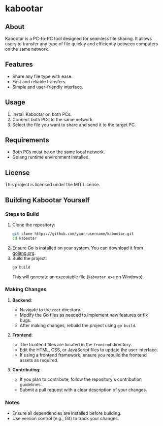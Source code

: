 # kabootar

## About

Kabootar is a PC-to-PC tool designed for seamless file sharing. It allows users to transfer any type of file quickly and efficiently between computers on the same network.

## Features

- Share any file type with ease.
- Fast and reliable transfers.
- Simple and user-friendly interface.

## Usage

1. Install Kabootar on both PCs.
2. Connect both PCs to the same network.
3. Select the file you want to share and send it to the target PC.

## Requirements

- Both PCs must be on the same local network.
- Golang runtime environment installed.

## License

This project is licensed under the MIT License.

## Building Kabootar Yourself

### Steps to Build

1. Clone the repository:
   ```bash
   git clone https://github.com/your-username/kabootar.git
   cd kabootar
   ```
2. Ensure Go is installed on your system. You can download it from [golang.org](https://golang.org/).
3. Build the project:
   ```bash
   go build
   ```
   This will generate an executable file (`kabootar.exe` on Windows).

### Making Changes

1. **Backend**:

   - Navigate to the `root` directory.
   - Modify the Go files as needed to implement new features or fix bugs.
   - After making changes, rebuild the project using `go build`.

2. **Frontend**:

   - The frontend files are located in the `frontend` directory.
   - Edit the HTML, CSS, or JavaScript files to update the user interface.
   - If using a frontend framework, ensure you rebuild the frontend assets as required.

3. **Contributing**:
   - If you plan to contribute, follow the repository's contribution guidelines.
   - Submit a pull request with a clear description of your changes.

### Notes

- Ensure all dependencies are installed before building.
- Use version control (e.g., Git) to track your changes.
